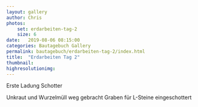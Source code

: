 ```yaml
---
layout: gallery
author: Chris
photos:
    set: erdarbeiten-tag-2
    size: 6
date:   2019-08-06 08:15:00
categories: Bautagebuch Gallery
permalink: bautagebuch/erdarbeiten-tag-2/index.html
title:  "Erdarbeiten Tag 2"
thumbnail: 
highresolutionimg: 
---
```

Erste Ladung Schotter
<!--more-->
Unkraut und Wurzelmüll weg gebracht
Graben für L-Steine eingeschottert
